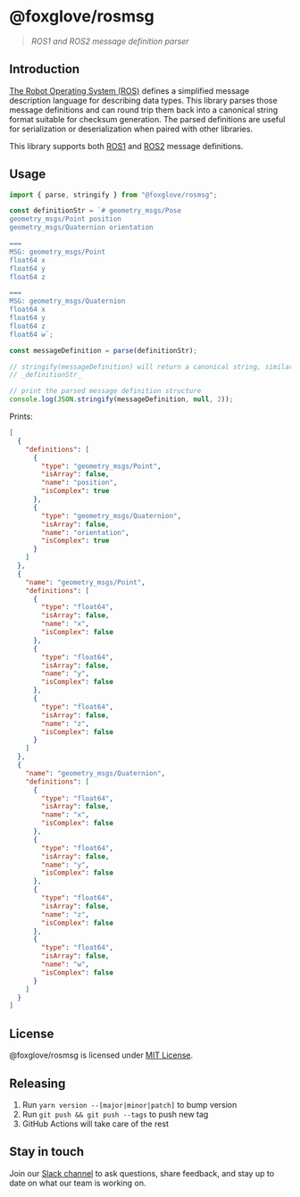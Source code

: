# @foxglove/rosmsg

> _ROS1 and ROS2 message definition parser_

## Introduction

[The Robot Operating System (ROS)](https://www.ros.org/) defines a simplified message description language for describing data types. This library parses those message definitions and can round trip them back into a canonical string format suitable for checksum generation. The parsed definitions are useful for serialization or deserialization when paired with other libraries.

This library supports both [ROS1](http://wiki.ros.org/msg) and [ROS2](https://docs.ros.org/en/galactic/Concepts/About-ROS-Interfaces.html) message definitions.

## Usage

```Typescript
import { parse, stringify } from "@foxglove/rosmsg";

const definitionStr = `# geometry_msgs/Pose
geometry_msgs/Point position
geometry_msgs/Quaternion orientation

===
MSG: geometry_msgs/Point
float64 x
float64 y
float64 z

===
MSG: geometry_msgs/Quaternion
float64 x
float64 y
float64 z
float64 w`;

const messageDefinition = parse(definitionStr);

// stringify(messageDefinition) will return a canonical string, similar to
// _definitionStr_

// print the parsed message definition structure
console.log(JSON.stringify(messageDefinition, null, 2));
```

Prints:

```JSON
[
  {
    "definitions": [
      {
        "type": "geometry_msgs/Point",
        "isArray": false,
        "name": "position",
        "isComplex": true
      },
      {
        "type": "geometry_msgs/Quaternion",
        "isArray": false,
        "name": "orientation",
        "isComplex": true
      }
    ]
  },
  {
    "name": "geometry_msgs/Point",
    "definitions": [
      {
        "type": "float64",
        "isArray": false,
        "name": "x",
        "isComplex": false
      },
      {
        "type": "float64",
        "isArray": false,
        "name": "y",
        "isComplex": false
      },
      {
        "type": "float64",
        "isArray": false,
        "name": "z",
        "isComplex": false
      }
    ]
  },
  {
    "name": "geometry_msgs/Quaternion",
    "definitions": [
      {
        "type": "float64",
        "isArray": false,
        "name": "x",
        "isComplex": false
      },
      {
        "type": "float64",
        "isArray": false,
        "name": "y",
        "isComplex": false
      },
      {
        "type": "float64",
        "isArray": false,
        "name": "z",
        "isComplex": false
      },
      {
        "type": "float64",
        "isArray": false,
        "name": "w",
        "isComplex": false
      }
    ]
  }
]
```

## License

@foxglove/rosmsg is licensed under [MIT License](https://opensource.org/licenses/MIT).

## Releasing

1. Run `yarn version --[major|minor|patch]` to bump version
2. Run `git push && git push --tags` to push new tag
3. GitHub Actions will take care of the rest

## Stay in touch

Join our [Slack channel](https://foxglove.dev/join-slack) to ask questions, share feedback, and stay up to date on what our team is working on.
